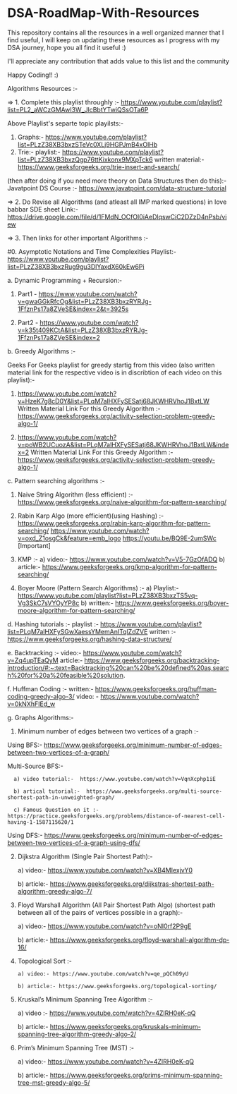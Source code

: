 # DSA-RoadMap-With-Resources
This repository contains all the resources in a well organized manner that I find useful, 
I will keep on updating these resources as I progress with my DSA journey, hope you all find it useful :)

I'll appreciate any contribution that adds value to this list and the community 

Happy Coding!! :)




Algorithms Resources :-

=> 1. Complete this playlist throughly :-
https://www.youtube.com/playlist?list=PL2_aWCzGMAwI3W_JlcBbtYTwiQSsOTa6P

Above Playlist's separte topic playilsts:-
1. Graphs:-
https://www.youtube.com/playlist?list=PLzZ38XB3bxzSTeVc0XLj9HGPJmB4xOlHb
2. Trie:-
          playlist:- https://www.youtube.com/playlist?list=PLzZ38XB3bxzQgp76ttKixkonx9MXpTck6
          written material:- https://www.geeksforgeeks.org/trie-insert-and-search/

(then after doing if you need more theory on Data Structures then do this):-
Javatpoint DS Course :- https://www.javatpoint.com/data-structure-tutorial

=> 2. Do Revise all Algorithms (and atleast all IMP marked questions) in love babbar SDE sheet 
Link:- https://drive.google.com/file/d/1FMdN_OCfOI0iAeDlqswCiC2DZzD4nPsb/view

=> 3. Then links for other important Algorithms :-

#0. Asymptotic Notations and Time Complexities Playlist:-
https://www.youtube.com/playlist?list=PLzZ38XB3bxzRug9gu3DlYaxdX60kEw6Pi

a. Dynamic Programming + Recursion:- 

1. Part1 -  https://www.youtube.com/watch?v=gwaGGkRfcOg&list=PLzZ38XB3bxzRYRJg-1FfznPs17a8ZVeSE&index=2&t=3925s

2. Part2 - https://www.youtube.com/watch?v=k35t409KCtA&list=PLzZ38XB3bxzRYRJg-1FfznPs17a8ZVeSE&index=2

b. Greedy Algorithms :-

Geeks For Geeks playlist for greedy startig from this video (also written material link for the respective video is in discribtion of each video on this playlist):-

1. https://www.youtube.com/watch?v=HzeK7g8cD0Y&list=PLqM7alHXFySESatj68JKWHRVhoJ1BxtLW
Written Material Link For this Greedy Algorithm :- https://www.geeksforgeeks.org/activity-selection-problem-greedy-algo-1/ 

2. https://www.youtube.com/watch?v=poWB2UCuozA&list=PLqM7alHXFySESatj68JKWHRVhoJ1BxtLW&index=2
Written Material Link For this Greedy Algorithm :- https://www.geeksforgeeks.org/activity-selection-problem-greedy-algo-1/

c. Pattern searching algorithms :-

1. Naive String Algorithm (less efficient) :- https://www.geeksforgeeks.org/naive-algorithm-for-pattern-searching/

2. Rabin Karp Algo (more efficient)(using Hashing) :-
https://www.geeksforgeeks.org/rabin-karp-algorithm-for-pattern-searching/
https://www.youtube.com/watch?v=oxd_Z1osgCk&feature=emb_logo
https://youtu.be/BQ9E-2umSWc [Important]

3. KMP :-
      a) video:- https://www.youtube.com/watch?v=V5-7GzOfADQ
       b) article:- https://www.geeksforgeeks.org/kmp-algorithm-for-pattern-searching/

4. Boyer Moore (Pattern Search Algorithms) :- 
       a) Playlist:- https://www.youtube.com/playlist?list=PLzZ38XB3bxzTS5vq-Vg3SkC7sVYOyYP8c
        b) written:- https://www.geeksforgeeks.org/boyer-moore-algorithm-for-pattern-searching/    

d. Hashing tutorials :-
playlist :- https://www.youtube.com/playlist?list=PLqM7alHXFySGwXaessYMemAnITqlZdZVE
written :- https://www.geeksforgeeks.org/hashing-data-structure/

e. Backtracking :-
video:- https://www.youtube.com/watch?v=Zq4upTEaQyM
article:- https://www.geeksforgeeks.org/backtracking-introduction/#:~:text=Backtracking%20can%20be%20defined%20as,search%20for%20a%20feasible%20solution.

f. Huffman Coding :-
written:- https://www.geeksforgeeks.org/huffman-coding-greedy-algo-3/
video: - https://www.youtube.com/watch?v=0kNXhFIEd_w

g. Graphs Algorithms:-
1. Minimum number of edges between two vertices of a graph :-

Using BFS:-   https://www.geeksforgeeks.org/minimum-number-of-edges-between-two-vertices-of-a-graph/

Multi-Source BFS:-
      
      a) video tutorial:-  https://www.youtube.com/watch?v=VqnXcphp1iE
      
      b) artical tutorial:-  https://www.geeksforgeeks.org/multi-source-shortest-path-in-unweighted-graph/
      
      c) Famous Question on it :-  https://practice.geeksforgeeks.org/problems/distance-of-nearest-cell-having-1-1587115620/1

Using DFS:-  https://www.geeksforgeeks.org/minimum-number-of-edges-between-two-vertices-of-a-graph-using-dfs/

2. Dijkstra Algorithm (Single Pair Shortest Path):- 
      
      a) video:- https://www.youtube.com/watch?v=XB4MIexjvY0
      
      b) article:-  https://www.geeksforgeeks.org/dijkstras-shortest-path-algorithm-greedy-algo-7/

3. Floyd Warshall Algorithm (All Pair Shortest Path Algo) (shortest path between all of the pairs of vertices possible in a graph):-
      
      a) video:- https://www.youtube.com/watch?v=oNI0rf2P9gE
      
      b) article:- https://www.geeksforgeeks.org/floyd-warshall-algorithm-dp-16/

4. Topological Sort :-
       
       a) video:- https://www.youtube.com/watch?v=qe_pQCh09yU
       
       b) article:- https://www.geeksforgeeks.org/topological-sorting/

5. Kruskal’s Minimum Spanning Tree Algorithm :-
      
      a) video :- https://www.youtube.com/watch?v=4ZlRH0eK-qQ
      
      b) article:-  https://www.geeksforgeeks.org/kruskals-minimum-spanning-tree-algorithm-greedy-algo-2/

6. Prim’s Minimum Spanning Tree (MST) :-
      
      a) video:- https://www.youtube.com/watch?v=4ZlRH0eK-qQ
      
      b) article:- https://www.geeksforgeeks.org/prims-minimum-spanning-tree-mst-greedy-algo-5/
